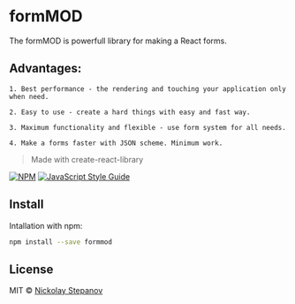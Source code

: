# formMOD

The formMOD is powerfull library for making a React forms.


## Advantages:

    1. Best performance - the rendering and touching your application only when need.

    2. Easy to use - create a hard things with easy and fast way.

    3. Maximum functionality and flexible - use form system for all needs.
    
    4. Make a forms faster with JSON scheme. Minimum work.


> Made with create-react-library

[![NPM](https://img.shields.io/npm/v/formmod.svg)](https://www.npmjs.com/package/formmod) [![JavaScript Style Guide](https://img.shields.io/badge/code_style-standard-bright#54c270.svg)](https://standardjs.com)

## Install


Intallation with npm:
```bash
npm install --save formmod
```

## License

MIT © [Nickolay Stepanov](https://github.com/nickorsk2017)
